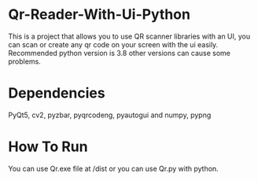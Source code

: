 # Qr-Reader-With-Ui-Python
This is a project that allows you to use QR scanner libraries with an UI, you can scan or create any qr code on your screen with the ui easily.
Recommended python version is 3.8 other versions can cause some problems.
# Dependencies
PyQt5,
cv2,
pyzbar,
pyqrcodeng,
pyautogui and
numpy,
pypng
# How To Run
You can use Qr.exe file at /dist or you can use Qr.py with python.

